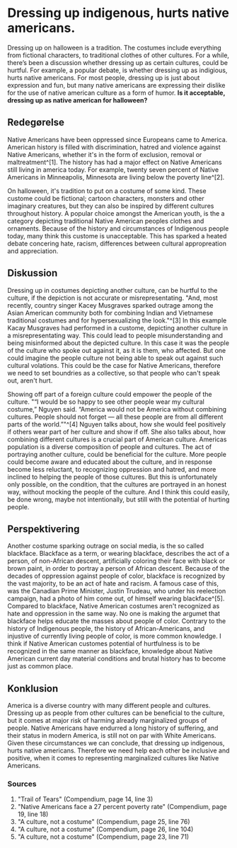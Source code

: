 # Dressing up indigenous, hurts native americans.

Dressing up on halloween is a tradition. The costumes include everything from fictional characters, to traditional clothes of other cultures. For a while, there’s been a discussion whether dressing up as certain cultures, could be hurtful. For example, a popular debate, is whether dressing up as indigious, hurts native americans. For most people, dressing up is just about expression and fun, but many native americans are expressing their dislike for the use of native american culture as a form of humor. **Is it acceptable, dressing up as native american for halloween?**

## Redegørelse

Native Americans have been oppressed since Europeans came to America. American history is filled with discrimination, hatred and violence against Native Americans, whether it's in the form of exclusion, removal or maltreatment^[1]. The history has had a major effect on Native Americans still living in america today. For example, twenty seven percent of Native Americans in Minneapolis, Minnesota are living below the poverty line^[2].

On halloween, it's tradition to put on a costume of some kind. These custome could be fictional; cartoon characters, monsters and other imaginary creatures, but they can also be inspired by different cultures throughout history. A popular choice amongst the American youth, is the a category depicting traditional Native American peoples clothes and ornaments. Because of the history and circumstances of Indigenous people today, many think this custome is unacceptable. This has sparked a heated debate concering hate, racism, differences between cultural appropreation and appreciation.

## Diskussion

Dressing up in costumes depicting another culture, can be hurtful to the culture, if the depiction is not accurate or misrepresentating. "And, most recently, country singer Kacey Musgraves sparked outrage among the Asian American community both for combining Indian and Vietnamese traditional costumes and for hypersexualizing the look."^[3] In this example Kacay Musgraves had performed in a custome, depicting another culture in a misrepresentating way. This could lead to people misunderstanding and being misinformed about the depicted culture. In this case it was the people of the culture who spoke out against it, as it is them, who affected. But one could imagine the people culture not being able to speak out against such cultural volations. This could be the case for Native Americans, therefore we need to set boundries as a collective, so that people who can't speak out, aren't hurt.

Showing off part of a foreign culture could empower the people of the culture. "“I would be so happy to see other people wear my cultural costume,” Nguyen said. “America would not be America without combining cultures. People should not forget — all these people are from all different parts of the world.”"^[4] Nguyen talks about, how she would feel positively if others wear part of her culture and show if off. She also talks about, how combining different cultures is a crucial part of American culture. Americas population is a diverse composition of people and cultures. The act of portraying another culture, could be beneficial for the culture. More people could become aware and educated about the culture, and in response become less reluctant, to recognizing oppression and hatred, and more inclined to helping the people of those cultures. But this is unfortunately only possible, on the condition, that the cultures are portrayed in an honest way, without mocking the people of the culture. And I think this could easily, be done wrong, maybe not intentionally, but still with the potential of hurting people.

## Perspektivering

Another costume sparking outrage on social media, is the so called blackface. Blackface as a term, or wearing blackface, describes the act of a person, of non-African descent, artificially coloring their face with black or brown paint, in order to portray a person of African descent. Because of the decades of oppression against people of color, blackface is recognized by the vast majority, to be an act of hate and racism. A famous case of this, was the Canadian Prime Minister, Justin Trudeau, who under his reelection campaign, had a photo of him come out, of himself wearing blackface^[5]. Compared to blackface, Native American costumes aren't recognized as hate and oppression in the same way. No one is making the argumet that blackface helps educate the masses about people of color. Contrary to the history of Indigenous people, the history of African-Americans, and injustive of currently living people of color, is more common knowledge. I think if Native American customes potential of hurtfulness is to be recognized in the same manner as blackface, knowledge about Native American current day material conditions and brutal history has to become just as common place.

## Konklusion

America is a diverse country with many different people and cultures. Dressing up as people from other cultures can be beneficial to the culture, but it comes at major risk of harming already marginalized groups of people. Native Americans have endurred a long history of suffering, and their status in modern America, is still not on par with White Americans. Given these circumstances we can conclude, that dressing up indigenous, hurts native americans. Therefore we need help each other be inclusive and positive, when it comes to representing marginalized cultures like Native Americans.

### Sources

1. "Trail of Tears" (Compendium, page 14, line 3)
2. "Native Americans face a 27 percent poverty rate" (Compendium, page 19, line 18)
3. "A culture, not a costume" (Compendium, page 25, line 76)
4. "A culture, not a costume" (Compendium, page 26, line 104)
5. "A culture, not a costume" (Compendium, page 23, line 71)

